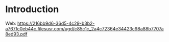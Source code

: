 # Introduction
Web: https://216bb9d6-36d5-4c29-b3b2-a767fc0eb44c.filesusr.com/ugd/c85c1c_2a4c72364e34423c98a88b7707a8ed93.pdf
